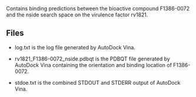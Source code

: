 Contains binding predictions between the bioactive compound F1386-0072 and the nside search space on the virulence factor rv1821.

## Files

- log.txt is the log file generated by AutoDock Vina.

- rv1821_F1386-0072_nside.pdbqt is the PDBQT file generated by AutoDock Vina containing the orientation and binding location of F1386-0072.

- stdoe.txt is the combined STDOUT and STDERR output of AutoDock Vina.

